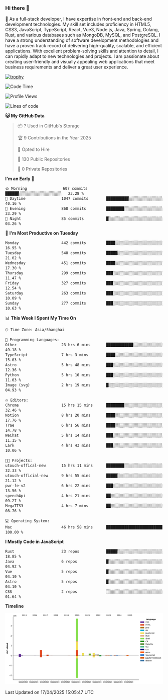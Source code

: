 ### Hi there 👋

🌱 As a full-stack developer, I have expertise in front-end and back-end development technologies. My skill set includes proficiency in HTML5, CSS3, JavaScript, TypeScript, React, Vue3, Node.js, Java, Spring, Golang, Rust, and various databases such as MongoDB, MySQL, and PostgreSQL. I have a strong understanding of software development methodologies and have a proven track record of delivering high-quality, scalable, and efficient applications. With excellent problem-solving skills and attention to detail, I can rapidly adapt to new technologies and projects. I am passionate about creating user-friendly and visually appealing web applications that meet business requirements and deliver a great user experience.

[![trophy](https://github-profile-trophy.vercel.app/?username=elton&rank=SECRET,SSS,SS,S,AAA,AA,A&theme=onedark&no-frame=true&margin-w=10)](https://github.com/ryo-ma/github-profile-trophy)

<!--START_SECTION:waka-->
![Code Time](http://img.shields.io/badge/Code%20Time-1%2C551%20hrs%2040%20mins-blue)

![Profile Views](http://img.shields.io/badge/Profile%20Views-0-blue)

![Lines of code](https://img.shields.io/badge/From%20Hello%20World%20I%27ve%20Written-5.6%20million%20lines%20of%20code-blue)

**🐱 My GitHub Data** 

> 📦 ? Used in GitHub's Storage 
 > 
> 🏆 9 Contributions in the Year 2025
 > 
> 💼 Opted to Hire
 > 
> 📜 130 Public Repositories 
 > 
> 🔑 0 Private Repositories 
 > 
**I'm an Early 🐤** 

```text
🌞 Morning                607 commits         ██████░░░░░░░░░░░░░░░░░░░   23.28 % 
🌆 Daytime                1047 commits        ██████████░░░░░░░░░░░░░░░   40.16 % 
🌃 Evening                868 commits         ████████░░░░░░░░░░░░░░░░░   33.29 % 
🌙 Night                  85 commits          █░░░░░░░░░░░░░░░░░░░░░░░░   03.26 % 
```
📅 **I'm Most Productive on Tuesday** 

```text
Monday                   442 commits         ████░░░░░░░░░░░░░░░░░░░░░   16.95 % 
Tuesday                  548 commits         █████░░░░░░░░░░░░░░░░░░░░   21.02 % 
Wednesday                451 commits         ████░░░░░░░░░░░░░░░░░░░░░   17.30 % 
Thursday                 299 commits         ███░░░░░░░░░░░░░░░░░░░░░░   11.47 % 
Friday                   327 commits         ███░░░░░░░░░░░░░░░░░░░░░░   12.54 % 
Saturday                 263 commits         ███░░░░░░░░░░░░░░░░░░░░░░   10.09 % 
Sunday                   277 commits         ███░░░░░░░░░░░░░░░░░░░░░░   10.63 % 
```


📊 **This Week I Spent My Time On** 

```text
🕑︎ Time Zone: Asia/Shanghai

💬 Programming Languages: 
Other                    23 hrs 6 mins       ████████████░░░░░░░░░░░░░   49.18 % 
TypeScript               7 hrs 3 mins        ████░░░░░░░░░░░░░░░░░░░░░   15.03 % 
Astro                    5 hrs 48 mins       ███░░░░░░░░░░░░░░░░░░░░░░   12.36 % 
Python                   5 hrs 10 mins       ███░░░░░░░░░░░░░░░░░░░░░░   11.03 % 
Image (svg)              2 hrs 19 mins       █░░░░░░░░░░░░░░░░░░░░░░░░   04.93 % 

🔥 Editors: 
Chrome                   15 hrs 15 mins      ████████░░░░░░░░░░░░░░░░░   32.46 % 
Notion                   8 hrs 20 mins       ████░░░░░░░░░░░░░░░░░░░░░   17.76 % 
Trae                     6 hrs 56 mins       ████░░░░░░░░░░░░░░░░░░░░░   14.78 % 
WeChat                   5 hrs 14 mins       ███░░░░░░░░░░░░░░░░░░░░░░   11.15 % 
Lark                     4 hrs 43 mins       ███░░░░░░░░░░░░░░░░░░░░░░   10.06 % 

🐱‍💻 Projects: 
utouch-offical-new       15 hrs 11 mins      ████████░░░░░░░░░░░░░░░░░   32.33 % 
utouch-official-new      9 hrs 55 mins       █████░░░░░░░░░░░░░░░░░░░░   21.12 % 
pwr-fe-v2                6 hrs 22 mins       ███░░░░░░░░░░░░░░░░░░░░░░   13.56 % 
speechApi                4 hrs 21 mins       ██░░░░░░░░░░░░░░░░░░░░░░░   09.27 % 
MegaTTS3                 4 hrs 7 mins        ██░░░░░░░░░░░░░░░░░░░░░░░   08.76 % 

💻 Operating System: 
Mac                      46 hrs 58 mins      █████████████████████████   100.00 % 
```

**I Mostly Code in JavaScript** 

```text
Rust                     23 repos            █████░░░░░░░░░░░░░░░░░░░░   18.85 % 
Java                     6 repos             █░░░░░░░░░░░░░░░░░░░░░░░░   04.92 % 
Vue                      5 repos             █░░░░░░░░░░░░░░░░░░░░░░░░   04.10 % 
Astro                    5 repos             █░░░░░░░░░░░░░░░░░░░░░░░░   04.10 % 
CSS                      2 repos             ░░░░░░░░░░░░░░░░░░░░░░░░░   01.64 % 
```



**Timeline**

![Lines of Code chart](https://raw.githubusercontent.com/elton/elton/main/assets/bar_graph.png)


 Last Updated on 17/04/2025 15:05:47 UTC
<!--END_SECTION:waka-->

<!--
**elton/elton** is a ✨ _special_ ✨ repository because its `README.md` (this file) appears on your GitHub profile.

Here are some ideas to get you started:

- 🔭 I’m currently working on ...
- 🌱 I’m currently learning ...
- 👯 I’m looking to collaborate on ...
- 🤔 I’m looking for help with ...
- 💬 Ask me about ...
- 📫 How to reach me: ...
- 😄 Pronouns: ...
- ⚡ Fun fact: ...
-->
